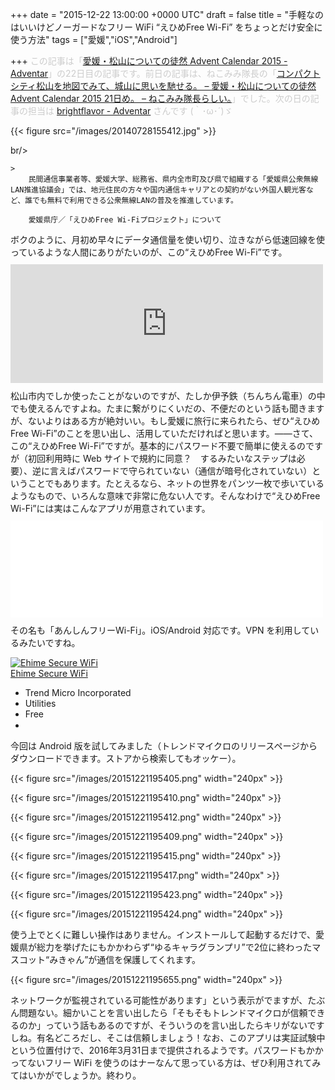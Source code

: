 
+++
date = "2015-12-22 13:00:00 +0000 UTC"
draft = false
title = "手軽なのはいいけどノーガードなフリー WiFi “えひめFree Wi-Fi” をちょっとだけ安全に使う方法"
tags = ["愛媛","iOS","Android"]

+++
<span style="color: #cccccc">この記事は「<a href="http://www.adventar.org/calendars/1176">愛媛・松山についての徒然 Advent Calendar 2015 - Adventar</a>」の22日目の記事です。前日の記事は、ねこみみ隊長の「<a href="http://nekomimi-taicho.com/archives/25004/">コンパクトシティ松山を地図でみて、城山に思いを馳せる。 – 愛媛・松山についての徒然 Advent Calendar 2015 21日め。 – ねこみみ隊長らしい。</a>」でした。次の日の記事の担当は <a href="http://www.adventar.org/users/9689">brightflavor - Adventar</a> さんです (｀･ω･´)ゞ</span>

{{< figure src="/images/20140728155412.jpg"  >}}

br/>


    >
        民間通信事業者等、愛媛大学、総務省、県内全市町及び県で組織する「愛媛県公衆無線LAN推進協議会」では、地元住民の方々や国内通信キャリアとの契約がない外国人観光客など、誰でも無料で利用できる公衆無線LANの普及を推進しています。

        愛媛県庁／「えひめFree Wi-Fiプロジェクト」について
    
ボクのように、月初め早々にデータ通信量を使い切り、泣きながら低速回線を使っているような人間にありがたいのが、この“えひめFree Wi-Fi”です。<iframe src="http://nakaji.hatenablog.com/embed/2014/12/17/090000" title="@daruyanagi に先を越されたけど「えひめFreeWi-Fi」のサイトを立てた - なか日記" class="embed-card embed-blogcard" scrolling="no" frameborder="0" style="display: block; width: 100%; height: 190px; max-width: 500px; margin: 10px 0px;"></iframe>松山市内でしか使ったことがないのですが、たしか伊予鉄（ちんちん電車）の中でも使えるんですよね。たまに繋がりにくいだの、不便だのという話も聞きますが、ないよりはある方が絶対いい。もし愛媛に旅行に来られたら、ぜひ“えひめFree Wi-Fi”のことを思い出し、活用していただければと思います。――さて、この“えひめFree Wi-Fi”ですが。基本的にパスワード不要で簡単に使えるのですが（初回利用時に Web サイトで規約に同意？　するみたいなステップは必要）、逆に言えばパスワードで守られていない（通信が暗号化されていない）ということでもあります。たとえるなら、ネットの世界をパンツ一枚で歩いているようなもので、いろんな意味で非常に危ない人です。そんなわけで“えひめFree Wi-Fi”には実はこんなアプリが用意されています。<iframe src="//hatenablog-parts.com/embed?url=http%3A%2F%2Fwww.trendmicro.co.jp%2Fjp%2Fabout-us%2Fpress-releases%2Farticles%2F20151112005507.html" title="フリーWi-Fi向けセキュリティサービス「あんしんフリーWi-Fi™」を提供開始 | トレンドマイクロ" class="embed-card embed-webcard" scrolling="no" frameborder="0" style="display: block; width: 100%; height: 155px; max-width: 500px; margin: 10px 0px;"></iframe>その名も「あんしんフリーWi-Fi」。iOS/Android 対応です。VPN を利用しているみたいですね。<div class="itunes-embed freezed itunes-kind-software"><a href="https://itunes.apple.com/us/app/ehime-secure-wifi/id1042252325?mt=8&amp;uo=4&amp;at=10lc7c" rel="nofollow" target="_blank"><img src="http://cdn.image.st-hatena.com/image/scale/3f02c93cca9aa5ac67ed3e29abea9468cbd999aa/enlarge=0;height=200;version=1;width=200/http%3A%2F%2Fis5.mzstatic.com%2Fimage%2Fthumb%2FPurple69%2Fv4%2F4e%2Ff5%2F64%2F4ef56418-82f5-e56a-554c-9afa1ec25a6b%2Fsource%2F100x100bb.jpg" alt="Ehime Secure WiFi" title="Ehime Secure WiFi" class="itunes-embed-image"/></a><div class="itunes-embed-info"><a href="https://itunes.apple.com/us/app/ehime-secure-wifi/id1042252325?mt=8&amp;uo=4&amp;at=10lc7c" rel="nofollow" target="_blank">Ehime Secure WiFi</a><ul><li class="itunes-embed-artist">Trend Micro Incorporated</li><li class="itunes-embed-genre">Utilities</li><li class="itunes-embed-price">Free</li><li class="itunes-embed-badge"><a href="https://itunes.apple.com/us/app/ehime-secure-wifi/id1042252325?mt=8&amp;uo=4&amp;at=10lc7c" rel="nofollow" target="_blank"><img src="/images/theme/itunes/itunes-badge-appstore@2x.png" width="60px" height="15px"/></a></li></ul></div></div>今回は Android 版を試してみました（トレンドマイクロのリリースページからダウンロードできます。ストアから検索してもオッケー）。

{{< figure src="/images/20151221195405.png" width="240px" >}}



{{< figure src="/images/20151221195410.png" width="240px" >}}



{{< figure src="/images/20151221195412.png" width="240px" >}}



{{< figure src="/images/20151221195409.png" width="240px" >}}



{{< figure src="/images/20151221195415.png" width="240px" >}}



{{< figure src="/images/20151221195417.png" width="240px" >}}



{{< figure src="/images/20151221195423.png" width="240px" >}}



{{< figure src="/images/20151221195424.png" width="240px" >}}

使う上でとくに難しい操作はありません。インストールして起動するだけで、愛媛県が総力を挙げたにもかかわらず“ゆるキャラグランプリ”で2位に終わったマスコット“みきゃん”が通信を保護してくれます。

{{< figure src="/images/20151221195655.png" width="240px" >}}

ネットワークが監視されている可能性があります」という表示がでますが、たぶん問題ない。細かいことを言い出したら「そもそもトレンドマイクロが信頼できるのか」っていう話もあるのですが、そういうのを言い出したらキリがないですしね。有名どころだし、そこは信頼しましょう！なお、このアプリは実証試験中という位置付けで、2016年3月31日まで提供されるようです。パスワードもかかってないフリー WiFi を使うのはナーなんて思っている方は、ぜひ利用されてみてはいかがでしょうか。終わり。


